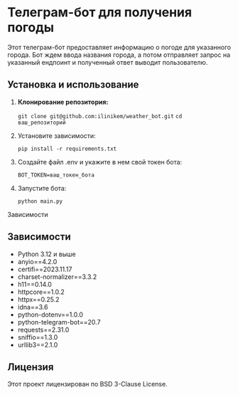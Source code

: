 # Телеграм-бот для получения погоды

Этот телеграм-бот предоставляет информацию о погоде для указанного города. Бот ждем ввода названия города, а потом отправляет запрос на указанный ендпоинт и полученный ответ выводит пользователю.

## Установка и использование

1. **Клонирование репозитория:**

   ```git clone git@github.com:ilinikem/weather_bot.git```
   ```cd ваш_репозиторий```


1. Установите зависимости:

   ```pip install -r requirements.txt```

2. Создайте файл .env и укажите в нем свой токен бота:

   ```BOT_TOKEN=ваш_токен_бота```
   
3. Запустите бота:

   ```python main.py```


Зависимости
## Зависимости
- Python 3.12 и выше
- anyio==4.2.0
- certifi==2023.11.17
- charset-normalizer==3.3.2
- h11==0.14.0
- httpcore==1.0.2
- httpx==0.25.2
- idna==3.6
- python-dotenv==1.0.0
- python-telegram-bot==20.7
- requests==2.31.0
- sniffio==1.3.0
- urllib3==2.1.0

## Лицензия
Этот проект лицензирован по BSD 3-Clause License.
